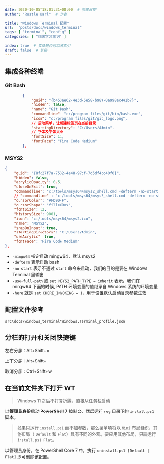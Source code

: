 ```yaml
---
date: 2020-10-05T18:01:31+08:00  # 创建日期
author: "Rustle Karl"  # 作者

title: "Windows Terminal 配置"
url:  "posts/docs/windows_terminal"
tags: [ "terminal", "config" ]
categories: [ "终端学习笔记" ]

index: true  # 文章是否可以被索引
draft: false  # 草稿
---
```


## 集成各种终端

### Git Bash

```json
        {
            "guid": "{b453ae62-4e3d-5e58-b989-0a998ec441b7}",
            "hidden": false,
            "name": "Git Bash",
            "commandline": "c:/program files/git/bin/bash.exe",
            "icon": "c:/program files/git/git_logo.png",
            // 启动菜单，让新建标签页在当前目录
            "startingDirectory": "C:/Users/Admin",
            // 字体及字体大小
            "fontSize": 11,
            "fontFace": "Fira Code Medium"
        },
```

### MSYS2

```json
{
    "guid": "{8fc27f7a-7532-4e48-97cf-7d5df4cc40f0}",
    "hidden": false,
    "acrylicOpacity": 0.5,
    "closeOnExit": true,
    "commandline": "c:/tools/msys64/msys2_shell.cmd -defterm -no-start -use-full-path -here",
    // "commandline" : "c:/tools/msys64/msys2_shell.cmd -defterm -no-start -use-full-path -here -mingw64",
    "cursorColor": "#FD9D4F",
    "cursorShape": "filledBox",
    "fontSize": 12,
    "historySize": 9001,
    "icon": "c:/tools/msys64/msys2.ico",
    "name": "MSYS2",
    "snapOnInput": true,
    "startingDirectory": "C:/Users/Admin",
    "useAcrylic": true,
    "fontFace": "Fira Code Medium"
},
```

- `-mingw64` 指定启动 mingw64，默认 msys2
- `-defterm` 表示启动 bash
- `-no-start` 表示不通过 `start` 命令来启动，我们的目的是要在 Windows Terminal 里输出
- `-use-full-path` 或 `set MSYS2_PATH_TYPE = inherit` 表示，我们在 mingw64 下面的时候, PATH 环境变量的值继承自 Windows 系统的环境变量
- `-here` 就是 `set CHERE_INVOKING = 1`，用于设置默认启动目录参数生效

## 配置文件参考

`src\docs\windows_terminal\Windows.Terminal_profile.json`

## 分栏的打开和关闭快捷键

左右分屏：Alt+Shift+=

上下分屏：Alt+Shift+-

取消分屏：Ctrl+Shift+w

## 在当前文件夹下打开 WT

> Windows 11 之后不打算折腾，直接从任务栏启动

以**管理员身份**启动 **PowerShell 7** 控制台，然后运行 `reg` 目录下的 `install.ps1` 脚本。

> 如果只运行 `install.ps1` 而不加参数，那么菜单项将以 `Mini` 布局组织，其他布局（ `Default` 和 `Flat`）具有不同的外观，要应用其他布局，只需运行 `install.ps1 Flat`。

以管理员身份，在 PowerShell Core 7 中，执行 `uninstall.ps1 [Default | Flat]` 即可删除该配置。
